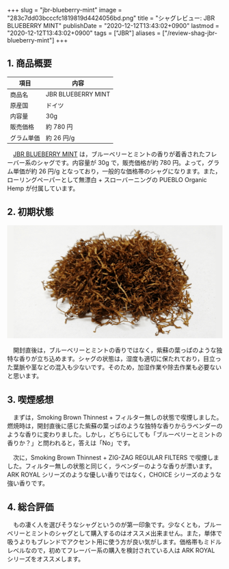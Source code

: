 +++
slug = "jbr-blueberry-mint"
image = "283c7dd03bcccfc1819819d4424056bd.png"
title = "シャグレビュー: JBR BLUEBERRY MINT"
publishDate = "2020-12-12T13:43:02+0900"
lastmod = "2020-12-12T13:43:02+0900"
tags = ["JBR"]
aliases = ["/review-shag-jbr-blueberry-mint"]
+++

## 1. 商品概要

| 項目 | 内容 |
|---|---|
| 商品名 | JBR BLUEBERRY MINT |
| 原産国 | ドイツ |
| 内容量 | 30g |
| 販売価格 | 約 780 円 |
| グラム単価 | 約 26 円/g |

　[JBR BLUEBERRY MINT](https://rpx.a8.net/svt/ejp?a8mat=3BDYDP+AUKDMA+2HOM+BWGDT&rakuten=y&a8ejpredirect=https%3A%2F%2Fhb.afl.rakuten.co.jp%2Fhgc%2Fg00pq7a4.2bo11488.g00pq7a4.2bo12d31%2Fa20052522171_3BDYDP_AUKDMA_2HOM_BWGDT%3Fpc%3Dhttps%253A%252F%252Fitem.rakuten.co.jp%252Fplaza%252F10018397%252F%26m%3Dhttp%253A%252F%252Fm.rakuten.co.jp%252Fplaza%252Fi%252F10018397%252F) は，ブルーベリーとミントの香りが着香されたフレーバー系のシャグです。内容量が 30g で，販売価格が約 780 円。よって，グラム単価が約 26 円/g となっており，一般的な価格帯のシャグになります。また，ローリングペーパーとして無漂白 + スローバーニングの PUEBLO Organic Hemp が付属しています。

## 2. 初期状態

![JBR BLUEBERRY MINT](7c73050298973c5f0c1c6527bf57ff37.png)

　開封直後は，ブルーベリーとミントの香りではなく，紫蘇の葉っぱのような独特な香りが立ち込めます。シャグの状態は，湿度も適切に保たれており，目立った葉脈や茎などの混入も少ないです。そのため，加湿作業や除去作業も必要ないと思います。

## 3. 喫煙感想

　まずは，Smoking Brown Thinnest + フィルター無しの状態で喫煙しました。燃焼時は，開封直後に感じた紫蘇の葉っぱのような独特な香りからラベンダーのような香りに変わりました。しかし，どちらにしても「ブルーベリーとミントの香りか？」と問われると，答えは「No」です。

　次に，Smoking Brown Thinnest + ZIG-ZAG REGULAR FILTERS で喫煙しました。フィルター無しの状態と同じく，ラベンダーのような香りが漂います。ARK ROYAL シリーズのような優しい香りではなく，CHOICE シリーズのような強い香りです。

## 4. 総合評価

　もの凄く人を選びそうなシャグというのが第一印象です。少なくとも，ブルーベリーとミントのシャグとして購入するのはオススメ出来ません。また，単体で吸うよりもブレンドでアクセント用に使う方が良い気がします。価格帯もミドルレベルなので，初めてフレーバー系の購入を検討されている人は ARK ROYAL シリーズをオススメします。